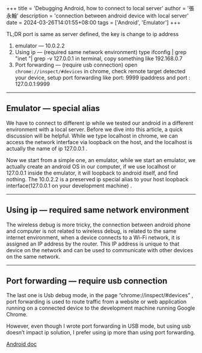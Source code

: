 +++
title = 'Debugging Android, how to connect to local server'
author = '張永翰'
description = 'connection between android device with local server'
date = 2024-03-26T14:01:55+08:00
tags = ['Android', 'Emulator']
+++

TL;DR port is same as server defined, the key is change to ip address

1. emulator — 10.0.2.2
2. Using ip — (required same network environment) type ifconfig | grep "inet "| grep -v 127.0.0.1 in terminal, copy something like 192.168.0.7
3. Port forwarding — (require usb connection) open `chrome://inspect/#devices` in chrome, check remote target detected your device, setup port forwarding like port: 9999 ipaddress and port : 127.0.0.1:9999

---

## Emulator — special alias

We have to connect to different ip while we tested our android in a different environment with a local server. Before we dive into this article, a quick discussion will be helpful. While we type localhost in chrome, we can access the network interface via loopback on the host, and the localhost is actually the name of ip 127.0.0.1 .

Now we start from a simple one, an emulator, while we start an emulator, we actually create an android OS in our computer, if we use localhost or 127.0.0.1 inside the emulator, it will loopback to android itself, and find nothing. The 10.0.2.2 is a preserved ip special alias to your host loopback interface(127.0.0.1 on your development machine) .

---

## Using ip — required same network environment

The wireless debug is more tricky, the connection between android phone and computer is not related to wireless debug, is related to the same internet environment, when a device connects to a Wi-Fi network, it is assigned an IP address by the router. This IP address is unique to that device on the network and can be used to communicate with other devices on the same network.

---

## Port forwarding — require usb connection

The last one is Usb debug mode, in the page “chrome://inspect/#devices” , port forwarding is used to route traffic from a website or web application running on a connected device to the development machine running Google Chrome.

However, even though I wrote port forwarding in USB mode, but using usb doesn’t impact ip solution, I prefer using ip more than using port forwarding.

[Android doc](https://developer.android.com/studio/run/emulator-networking)
